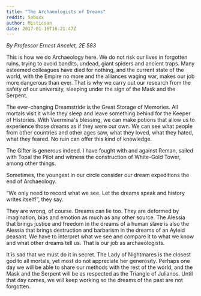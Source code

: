 ```yaml
---
title: "The Archaeologists of Dreams"
reddit: 5oboxx
author: Misticsan
date: 2017-01-16T16:21:47Z
---
```


*By Professor Ernest Ancelet, 2E 583*

This is how we do Archaeology here. We do not risk our lives in forgotten ruins, trying to avoid bandits, undead, giant spiders and ancient traps. Many esteemed colleagues have died for nothing, and the current state of the world, with the Empire no more and the alliances waging war, makes our job more dangerous than ever. That is why we carry out our research from the safety of our university, sleeping under the sign of the Mask and the Serpent.

The ever-changing Dreamstride is the Great Storage of Memories. All mortals visit it while they sleep and leave something behind for the Keeper of Histories. With Vaermina's blessing, we can make potions that allow us to experience those dreams as if they were our own. We can see what people from other countries and other ages saw, what they loved, what they hated, what they feared. No ruin can offer this kind of knowledge.

The Gifter is generous indeed. I have fought with and against Reman, sailed with Topal the Pilot and witness the construction of White-Gold Tower, among other things.

Sometimes, the youngest in our circle consider our dream expeditions the end of Archaeology.

“We only need to record what we see. Let the dreams speak and history writes itself!”, they say.

They are wrong, of course. Dreams can lie too. They are deformed by imagination, bias and emotion as much as any other source. The Alessia that brings justice and freedom in the dreams of a human slave is also the Alessia that brings destruction and barbarism in the dreams of an Ayleid  peasant. We have to interpret what we see and compare it to what we know and what other dreams tell us. That is our job as archaeologists. 

It is sad that we must do it in secret. The Lady of Nightmares is the closest god to all mortals, yet most do not appreciate her generosity. Perhaps one day we will be able to share our methods with the rest of the world, and the Mask and the Serpent will be as respected as the Triangle of Julianos. Until that day comes, we will keep working so the dreams of the past are not forgotten.

